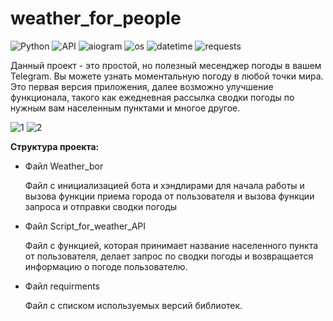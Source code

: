 # weather_for_people
![Python](https://img.shields.io/badge/Python-3.11.0-yellow) ![API](https://img.shields.io/badge/API-red) ![aiogram](https://img.shields.io/badge/aiogram-blue) ![os](https://img.shields.io/badge/os-blue)
![datetime](https://img.shields.io/badge/datetime-blue) ![requests](https://img.shields.io/badge/requests-blue) 

Данный проект - это простой, но полезный месенджер погоды в вашем Telegram. Вы можете узнать моментальную погоду в любой точки мира. Это первая версия приложения, далее возможно улучшение функционала, такого как ежедневная рассылка сводки погоды по нужным вам населенным пунктами и многое другое. 

![1](https://user-images.githubusercontent.com/114734775/235520942-66cd6a1e-9101-4571-9bca-2ba6b17ba097.jpg) ![2](https://user-images.githubusercontent.com/114734775/235521029-2341f214-d56d-4427-83be-a8d99464a721.jpg)


**Структура проекта:**
    
* Файл Weather_bor

  Файл с инициализацией бота и хэндлирами для начала работы и вызова функции приема города от пользователя и вызова функции запроса и отправки сводки погоды 

* Файл Script_for_weather_API
  
  Файл с функцией, которая принимает название населенного пункта от пользователя, делает запрос по сводки погоды и возвращается информацию о погоде пользователю.
  
* Файл requirments

  Файл с списком используемых версий библиотек. 
